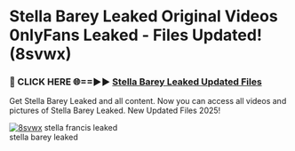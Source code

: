 # Stella Barey Leaked Original Videos 0nlyFans Leaked - Files Updated! (8svwx)

<h3>🔴 CLICK HERE 🌐==►► <a href="https://tinyurl.com/ms9xzufz" rel="nofollow">Stella Barey Leaked Updated Files</a></h3>

Get Stella Barey Leaked and all content. Now you can access all videos and pictures of Stella Barey Leaked. New Updated Files 2025!

[![8svwx](https://i.imgur.com/PQ7UWWw.gif)](https://tinyurl.com/ms9xzufz)
stella francis leaked<br>
stella barey leaked